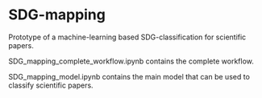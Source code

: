 # SDG-mapping

Prototype of a machine-learning based SDG-classification for scientific papers.

SDG_mapping_complete_workflow.ipynb contains the complete workflow.

SDG_mapping_model.ipynb contains the main model that can be used to classify scientific papers.
